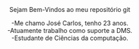 <center> Sejam Bem-Vindos ao meu repositório git<center>

-Me chamo José Carlos, tenho 23 anos.<br>
-Atuamente trabalho como suporte a DMS.<br>
-Estudante de Ciências da computação.<br>


<!--
**JoseCarlosOlmedilha/JoseCarlosOlmedilha** is a ✨ _special_ ✨ repository because its `README.md` (this file) appears on your GitHub profile.

Here are some ideas to get you started:

- 🔭 I’m currently working on ...
- 🌱 I’m currently learning ...
- 👯 I’m looking to collaborate on ...
- 🤔 I’m looking for help with ...
- 💬 Ask me about ...
- 📫 How to reach me: ...
- 😄 Pronouns: ...
- ⚡ Fun fact: ...
-->
